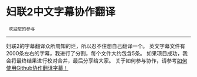 妇联2中文字幕协作翻译
======================
     欢迎您的参与
----------------------
妇联2的字幕翻译众所周知的烂，所以忍不住想自己翻译一个。
英文字幕文件有2000条左右的字幕，我进行了分割，每个文件大约包含5条。
如果项目成功，我会将最终结果进行校对合并，最后分享给大家。
关于如何参与协作，请参考[如何使用Github协作翻译字幕！](http://www.mydict.org/t191-1-1.html)
